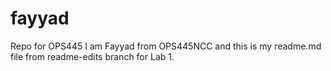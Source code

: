 # fayyad
Repo for OPS445
I am Fayyad from OPS445NCC and this is my readme.md file from readme-edits branch for Lab 1.
